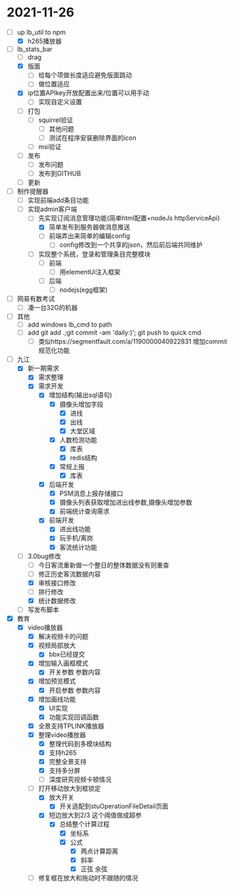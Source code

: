 # 2021-11-26
 - [ ] up lb_util to npm 
   - [x] h265播放器
 - [ ] lb_stats_bar
   - [ ] drag
   - [x] 版面
     - [ ] 给每个项做长度适应避免版面跳动
     - [ ] 做位置适应
   - [x] ip位置APIkey开放配置出来/位置可以用手动
     - [ ] 实现自定义设置
   - [ ] 打包
     - [ ] squirrel验证
       - [ ] 其他问题
       - [ ] 测试在程序安装删除界面的icon
     - [ ] msi验证
   - [ ] 发布
     - [ ] 发布问题
     - [ ] 发布到GITHUB
   - [ ] 更新
 - [ ] 制作提醒器
    - [ ] 实现前端add条目功能
     - [ ] 实现admin客户端
       - [ ] 先实现订阅消息管理功能(简单html配置+nodeJs httpServiceApi)
         - [x] 简单发布到服务器做消息推送
         - [ ] 前端弄出来简单的编辑config
           - [ ] config修改到一个共享的json，然后前后端共同维护
       - [ ] 实现整个系统，登录和管理条目完整模块
         - [ ] 前端
           - [ ] 用elementUi注入框架
         - [ ] 后端
           - [ ] nodejs(egg框架)
 - [ ] 网易有数考试
   - [ ] 凑一台32G的机器
 - [ ] 其他
   - [ ] add windows lb_cmd to path
   - [ ] add git add .;git commit -am 'daily:)'; git push   to quick cmd
     - [ ] 类似https://segmentfault.com/a/1190000040922831 增加commit规范化功能
 - [ ] 九江
   - [x] 新一期需求
     - [x] 需求整理
     - [x] 需求开发
       - [x] 增加结构(输出sql语句)
         - [x] 摄像头增加字段
           - [x] 进线
           - [x] 出线
           - [x] 大堂区域
         - [x] 人数检测功能
           - [x] 库表
           - [x] redis结构
         - [x] 常规上报
           - [x] 库表
       - [x] 后端开发
         - [x] PSM消息上报存储接口
         - [x] 摄像头列表获取增加进出线参数,摄像头增加参数
         - [x] 前端统计查询需求
       - [x] 前端开发
         - [x] 进出线功能
         - [x] 玩手机/离岗
         - [x] 客流统计功能
   - [ ] 3.0bug修改
     - [ ] 今日客流重新做一个整日的整体数据没有则重查
     - [ ] 修正历史客流数据内容
     - [x] 审核接口修改
     - [ ] 排行修改
     - [x] 统计数据修改
   - [ ] 写发布脚本
 - [x] 教育
   - [x] video播放器
     - [x] 解决视频卡的问题
     - [x] 视频局部放大
       - [x] bbx已经提交
     - [x] 增加输入画框模式
       - [x] 开关参数 参数内容
     - [x] 增加预览模式
       - [x] 开启参数 参数内容
     - [x] 增加画线功能
       - [x] UI实现
       - [x] 功能实现回调函数
     - [x] 全景支持TPLINK播放器
     - [x] 整理video播放器
       - [x] 整理代码到多模块结构
       - [x] 支持h265
       - [x] 完整全景支持
       - [x] 支持多分屏
       - [ ] 深度研究视频卡顿情况
     - [ ] 打开移动放大到框锁定
       - [x] 放大开关
         - [x] 开关适配到stuOperationFileDetail页面
       - [x] 短边放大到2/3 这个阈值做成超参
         - [x] 总结整个计算过程
           - [x] 坐标系
           - [x] 公式
             - [x] 两点计算距离 
             - [x] 斜率
             - [x] 正弦 余弦
     - [ ] 修复框在放大和拖动时不跟随的情况